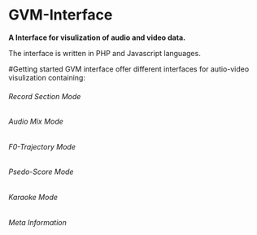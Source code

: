 # GVM-Interface
**A Interface for visulization of audio and video data.**



The interface is written in PHP and Javascript languages. 

#Getting started
GVM interface offer different interfaces for autio-video visulization containing:

###### Record Section Mode


###### Audio Mix Mode

###### F0-Trajectory Mode

###### Psedo-Score Mode

###### Karaoke Mode

###### Meta Information
